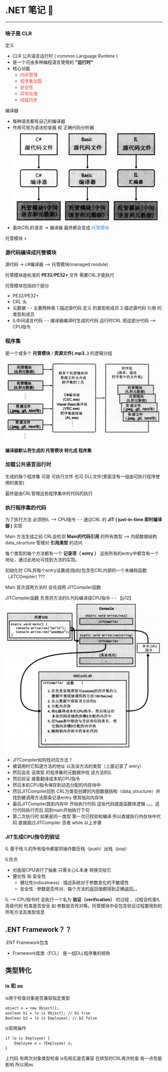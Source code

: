 # .NET 笔记 📒
--------


### 啥子是 CLR

定义
+ CLR 公共语言运行时 ( common Language Runtime )
+ 是一个可由多种编程语言使用的 **"运行时"** 
+ 核心功能
    - <font color=#f4433c>内存管理</font>
    - <font color=#f4433c>程序集加载</font>
    - <font color=#f4433c>安全性</font>
    - <font color=#f4433c>异常处理</font>
    - <font color=#f4433c>线程同步</font>

编译器
+ 每种语言都有自己的编译器
+ 作用可视为语法检查器 和 正确代码分析器
![源代码编译成托管代码](../pic/Rehma-源代码编译成托管代码.png) 
+ 面向CRL的语言 -> 编译器 最终都会变成 <font color=#4285f4>托管模块</font>

托管模块
+ 
     


### 源代码编译成托管模块

源代码 -> c#编译器 --> 托管模块(managed module) 

托管模块是标准的 **PE32**/**PE32+** 文件 需要CRL才能执行

托管模块包括四个部分

+ PE32/PE32+
+ CRL 头
+ 元数据 - - 主要两种表 1.描述源代码 定义 的类型和成员 2.描述源代码 引用 的类型和成员
+ IL中间语言代码 - - 编译器编译时生成的代码 运行时CRL 把这部分代码 --> CPU指令

### 程序集

是一个或多个 **托管模块** / **资源文件(.mp3..)** 的逻辑分组

![p7](../pic/Rehma-程序集.png) 

**编译器默认将生成的 托管模块 转化成 程序集**


### 加载公共语言运行时

生成的每个程序集 可是 可执行文件 也可 DLL文件(里面含有一组由可执行程序使用的类型)

最终是由CRL管理这些程序集中的代码的执行


### 执行程序集的代码

为了执行方法 必须把IL --> CPU指令 - - 通过CRL 的 **JIT ( just-in-time 即时编译器 )** 实现

Main 方法生成之前 CRL会检测 **Main的代码引用** 的所有类型 --> 内部数据结构data_structure 管理对 **引用类型** 的访问

每个类型的每个方法都有一个 **记录项（ entry ）** 这些所有的entry中都含有一个地址，通过此地址可找到方法的实现。 

初始化时 CRL将每个entry设置成(指向)包含在CRL内部的一个未编档函数 （JITCOmpiler) ???

Main 首次调用方法时 会先调用 JITCompiler函数

JITCompiler函数 负责将方法的IL代码编译成CPU指令 - - 【p12】
![p11](../pic/Rehma-方法首次调用.png) 
    
+ JITCompiler如何找对应方法？
+ 被调用时它知道方法的地址 以及该方法的类型（上面记录了 entry）
+ 然后会去 该类型 的程序集的元数据中找 该方法的IL
+ 然后验证 接着翻译成本机CPU指令 
+ 然后本机CPU指令保存到动态分配的内存块中
+ 然后JITCompiler回到 CRL为类型创建的内部数据结构（data_structure）并找到被调用方法那条记录entry 使其指向内存块
+ 最后JITCompiler跳到内存中 开始执行代码 这些代码就是函数体逻辑 。。。这行代码执行完后 回到main开始执行下句
+ 第二次执行时 如果是同一类型 第一次已校验和编译 所以直接执行内存块中代码 直接跳过JITCompiler 否者 while 以上步骤

### JIT生成CPU指令的验证

IL 基于栈 IL的所有指令都是将操作数压栈（push）出栈（pop）

IL优点

+ 对底层CPU进行了抽象 只需关心IL本身 转换交给它
+ 健壮性 和 安全性
    - 健壮性(robustness) : 描述系统对于参数变化的不敏感性
    - 安全性 : 参数是否传对、每个方法的返回值都得到正确返回。。

IL --> CPU指令时 会执行一个名为 **验证（verification）** 的过程 ，过程会检查IL高级代码 检查是否安全 如 参数是否传对等。托管模块中会包含验证过程要用到的所有方法及类型信息


## .ENT Framework？？

.ENT Framework包含

+ Framework库类（FCL） 是一组DLL程序集的统称


## 类型转化

### is 和 as

is用于检查对象是否兼容指定类型
```
object o = new Object();
aoolean b1 = (o is Object); // b1 true
Boolean b2 = (o is Employee); // b2 false
```

is常用操作
```
if (o is Employee) {
    Employee e = (Employee) o;
}
```
上代码 有两次对象类型检查 is先核实是否兼容 在转型时CRL再次检查 有一点性能影响 所以用as


